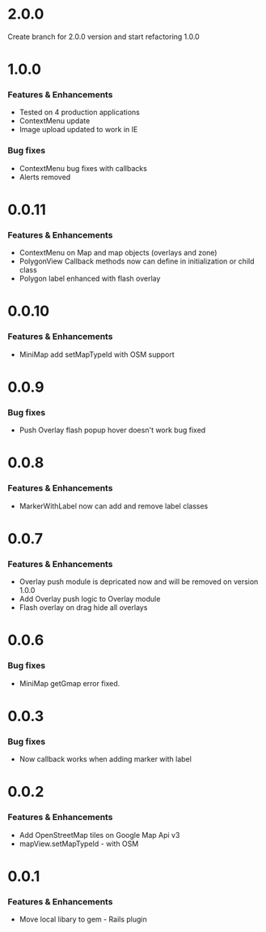 # 2.0.0
Create branch for 2.0.0 version and start refactoring 1.0.0


# 1.0.0

### Features & Enhancements
* Tested on 4 production applications
* ContextMenu update
* Image upload updated to work in IE

### Bug fixes
* ContextMenu bug fixes with callbacks
* Alerts removed

# 0.0.11

### Features & Enhancements
* ContextMenu on Map and map objects (overlays and zone)
* PolygonView Callback methods now can define in initialization or child class
* Polygon label enhanced with flash overlay

# 0.0.10

### Features & Enhancements
* MiniMap add setMapTypeId with OSM support


# 0.0.9

### Bug fixes
* Push Overlay flash popup hover doesn't work bug fixed

# 0.0.8

### Features & Enhancements
* MarkerWithLabel now can add and remove label classes


# 0.0.7

### Features & Enhancements
* Overlay push module is depricated now and will be removed on version 1.0.0
* Add Overlay push logic to Overlay module
* Flash overlay on drag hide all overlays

# 0.0.6

### Bug fixes
* MiniMap getGmap error fixed.

# 0.0.3

### Bug fixes
* Now callback works when adding marker with label

# 0.0.2

### Features & Enhancements

* Add OpenStreetMap tiles on Google Map Api v3
* mapView.setMapTypeId - with OSM


# 0.0.1

### Features & Enhancements

* Move local libary to gem - Rails plugin